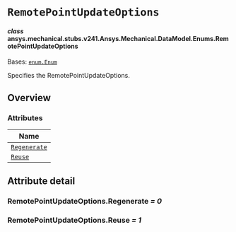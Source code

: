 <!-- vale off -->

<a id="remotepointupdateoptions"></a>

# `RemotePointUpdateOptions`

<a id="ansys.mechanical.stubs.v241.Ansys.Mechanical.DataModel.Enums.RemotePointUpdateOptions"></a>

#### *class* ansys.mechanical.stubs.v241.Ansys.Mechanical.DataModel.Enums.RemotePointUpdateOptions

Bases: [`enum.Enum`](https://docs.python.org/3/library/enum.html#enum.Enum)

Specifies the RemotePointUpdateOptions.

<!-- !! processed by numpydoc !! -->

<a id="overview"></a>

## Overview

### Attributes

| Name |
| -------------------------------------------------------- |
| [`Regenerate`](#RemotePointUpdateOptions.Regenerate) |
| [`Reuse`](#RemotePointUpdateOptions.Reuse) |

<a id="attribute-detail"></a>

## Attribute detail

<a id="RemotePointUpdateOptions.Regenerate"></a>

### RemotePointUpdateOptions.Regenerate *= 0*

<a id="RemotePointUpdateOptions.Reuse"></a>

### RemotePointUpdateOptions.Reuse *= 1*

<!-- vale on -->
